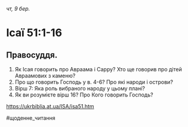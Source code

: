 
_чт, 9 бер._

# Ісаї 51:1-16

## Правосуддя.
1. Як Ісая говорить про Авраама і Сарру? Хто ще говорив про дітей Авраамових з каменю?
2. Про що говорить Господь у в. 4-6? Про які народи і острови?
3. Вірш 7: Яка роль вибраного народу у цьому плані?
4. Як ви розумієте вірш 16? Про Кого говорить Господь?

https://ukrbiblia.at.ua/ISA/isa51.htm 

#щоденне_читання
